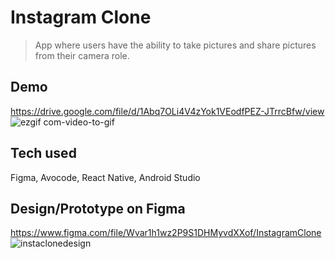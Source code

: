 # Instagram Clone
> App where users have the ability to take pictures and share pictures from their camera role.

## Demo
https://drive.google.com/file/d/1Abq7OLi4V4zYok1VEodfPEZ-JTrrcBfw/view
![ezgif com-video-to-gif](https://user-images.githubusercontent.com/33074066/42158033-89aea28e-7dac-11e8-8fdd-be0612c7bdc6.gif)

## Tech used
Figma, Avocode, React Native, Android Studio

## Design/Prototype on Figma
https://www.figma.com/file/Wvar1h1wz2P9S1DHMyvdXXof/InstagramClone
![instaclonedesign](https://user-images.githubusercontent.com/33074066/42157678-977aa0c6-7dab-11e8-80fa-f9debad2bd2e.PNG)
